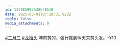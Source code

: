 ```yaml
---
id: 114085993638648518
date: 2025-03-01T07:28:31.923Z
reply: false
media_attachments: 0
---
```


[#二月二](https://e5n.cc/tags/%E4%BA%8C%E6%9C%88%E4%BA%8C) [#龙抬头](https://e5n.cc/tags/%E9%BE%99%E6%8A%AC%E5%A4%B4) 年前剪的，强行推到今天来剪头发。-¥10


